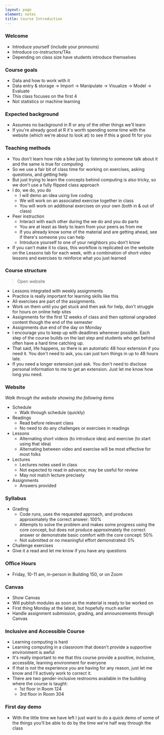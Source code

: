 ```yaml
---
layout: page
element: notes
title: Course Introduction
---
```


### Welcome

* Introduce yourself (include your pronouns)
* Introduce co-instructors/TAs
* Depending on class size have students introduce themselves

### Course goals

* Data and how to work with it
* Data entry & storage -> Import -> Manipulate -> Visualize -> Model -> Evaluate
* This class focuses on  the first 4
* Not statistics or machine learning

### Expected background

* Assumes no background in R or any of the other things we'll learn
* If you're already good at R it's worth spending some time with the website
  (which we're about to look at) to see if this a good fit for you

 
### Teaching methods

* You don't learn how ride a bike just by listening to someone talk about it and the same is true for computing
* So we use a fair bit of class time for working on exercises, asking questions, and getting help
* But just trying to learn the concepts behind computing is also tricky, so we don't use a fully flipped class approach 
* I do, we do, you do
    * I will demo an idea using live coding
	* We will work on an associated exercise together in class
	* You will work on additional exercises on your own (both in & out of class)
* Peer instruction
    * Interact with each other during the we do and you do parts
	* You are at least as likely to learn from your peers as from me
    * If you already know some of the material and are getting ahead, see if
      there's someone you can help
	* Introduce yourself to one of your neighbors you don't know
* If you can't make it to class, this workflow is replicated on the website on the Lessons tab for each week, with a combination of short video lessons and exercises to reinforce what you just learned

### Course structure

> Open website

* Lessons integrated with weekly assignments
* Practice is really important for learning skills like this
* All exercises are part of the assignments.
* Work on them until you get stuck and then ask for help, don't struggle for hours on online help sites
* Assignments for the first 12 weeks of class and then optional ungraded content though the end of the semester
* Assignments due end of the day on Monday
* I encourage you to keep up with deadlines whenever possible.
Each step of the course builds on the last step and students who get behind often have a hard time catching up.
* That said, life happens, so there is an automatic 48 hour extension if you need it. You don't need to ask, you can just turn things in up to 48 hours late.
* If you need a longer extension just ask. You don't need to disclose personal information to me to get an extension. Just let me know how long you need.

### Website

*Walk through the website showing the following items*

* Schedule
    * Walk through schedule (quickly)
* Readings
    * Read before relevant class
    * No need to do any challenges or exercises in readings
* Lessons
    * Alternating short videos (to introduce idea) and exercise (to start using that idea)
    * Alternating between video and exercise will be most effective for most folks
* Lectures
    * Lectures notes used in class
	* Not expected to read in advance; may be useful for review
	* May not match lecture precisely
* Assignments
    * Answers provided

### Syllabus

* Grading
  * Code runs, uses the requested approach, and produces approximately the correct answer: 100%
  * Attempts to solve the problem and makes some progress using the core concept, but does not produce approximately the correct answer or demonstrate basic comfort with the core concept: 50%
  * Not submitted or no meaningful effort demonstrated: 0%
* Challenge exercises
* Give it a read and let me know if you have any questions

### Office Hours

* Friday, 10-11 am, in-person in Building 150, or on Zoom


### Canvas

* Show Canvas
* Will publish modules as soon as the material is ready to be worked on
* First thing Monday at the latest, but hopefully much earlier
* Handle assignment submission, grading, and announcements through Canvas

### Inclusive and Accessible Course

* Learning computing is hard
* Learning computing in a classroom that doesn't provide a supportive environment is awful
* It's really important to me that this course provide a positive, inclusive, accessible, learning environment for everyone
* If that is not the experience you are having for any reason, just let me know and I'll actively work to correct it.
* There are two gender-inclusive restrooms available in the building where the course is taught:
  * 1st floor in Room 124
  * 3rd floor in Room 304 


### First day demo

* With the little time we have left I just want to do a quick demo of some of
  the things you'll be able to do by the time we're half way through the class
